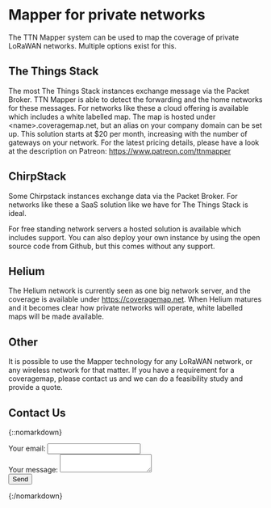 # Mapper for private networks

The TTN Mapper system can be used to map the coverage of private LoRaWAN networks. Multiple options exist for this.

## The Things Stack

The most The Things Stack instances exchange message via the Packet Broker. 
TTN Mapper is able to detect the forwarding and the home networks for these messages.
For networks like these a cloud offering is available which includes a white labelled map. 
The map is hosted under &lt;name&gt;.coveragemap.net, but an alias on your company domain can be set up.
This solution starts at $20 per month, increasing with the number of gateways on your network.
For the latest pricing details, please have a look at the description on Patreon: https://www.patreon.com/ttnmapper

## ChirpStack
  
Some Chirpstack instances exchange data via the Packet Broker. For networks like these a SaaS solution like we have for The Things Stack is ideal.

For free standing network servers a hosted solution is available which includes support.
You can also deploy your own instance by using the open source code from Github, but this comes without any support.

## Helium

The Helium network is currently seen as one big network server, and the coverage is available under https://coveragemap.net. 
When Helium matures and it becomes clear how private networks will operate, white labelled maps will be made available.

## Other

It is possible to use the Mapper technology for any LoRaWAN network, or any wireless network for that matter. 
If you have a requirement for a coveragemap, please contact us and we can do a feasibility study and provide a quote.

## Contact Us

{::nomarkdown}
<!-- modify this form HTML and place wherever you want your form -->
<form
  action="https://formspree.io/f/xyyoqzwl"
  method="POST"
>
  <div>
    <label>
      Your email:
      <input type="email" name="email">
    </label>
  </div>
  <div>
    <label>
      Your message:
      <textarea name="message"></textarea>
    </label>
  </div>
  <div>
    <button type="submit">Send</button>
  </div>
</form>
{:/nomarkdown}
